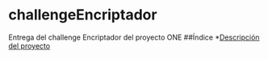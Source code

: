 # challengeEncriptador
Entrega del challenge Encriptador del proyecto ONE
##Índice
*[Descripción del proyecto](#descripción-del-proyecto)
